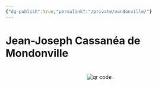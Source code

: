 ```yaml
---
{"dg-publish":true,"permalink":"/private/mondonville/"}
---
```


# Jean-Joseph Cassanéa de Mondonville




#
<p style="text-align: center;"><img src="https://chart.googleapis.com/chart?cht=qr&chl=https://notes.andrasdenes.com/mondonville&chs=180x180&choe=UTF-8&chld=L|2" alt="qr code"></p>

